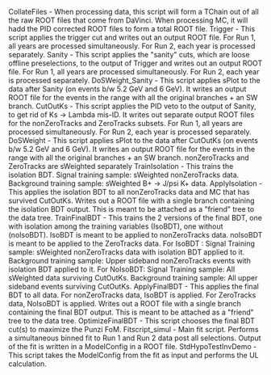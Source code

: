 CollateFiles	 - When processing data, this script will form a TChain out of all the raw ROOT files that come from DaVinci. When processing MC, it will hadd the PID corrected ROOT files to form a total ROOT file.
Trigger      	  - This script applies the trigger cut and writes out an output ROOT file. For Run 1, all years are processed simultaneously. For Run 2, each year is processed separately.
Sanity       	   - This script applies the "sanity" cuts, which are loose offline preselections, to the output of Trigger and writes out an output ROOT file. For Run 1, all years are processed simultaneously. For Run 2, each year is processed separately.
DoSWeight_Sanity - This script applies sPlot to the data after Sanity (on events b/w 5.2 GeV and 6 GeV). It writes an output ROOT file for the events in the range with all the original branches + an SW branch.
CutOutKs    	  - This script applies the PID veto to the output of Sanity, to get rid of Ks -> Lambda mis-ID. It writes out separate output ROOT files for the nonZeroTracks and ZeroTracks subsets. For Run 1, all years are processed simultaneously. For Run 2, each year is processed separately. 
DoSWeight   	   - This	script applies sPlot to	the data after CutOutKs (on events b/w 5.2 GeV and 6 GeV). It writes an output ROOT file for the events in the range with all the original branches + an SW branch. nonZeroTracks and ZeroTracks are sWeighted separately
TrainIsolation   - This trains the isolation BDT. Signal training sample: sWeighted nonZeroTracks data. Background training sample: sWeighted B+ -> J/psi K+ data. 
ApplyIsolation   - This applies the isolation BDT to all nonZeroTracks data and MC that has survived CutOutKs. Writes out a ROOT file with a single branch containing the isolation BDT output. This is meant to be attached as a "friend" tree to the data tree.
TrainFinalBDT    - This trains the 2 versions of the final BDT, one with isolation among the training variables (IsoBDT), one without (noIsoBDT). IsoBDT is meant to be applied to nonZeroTracks data. noIsoBDT is meant to be applied to the ZeroTracks data. 
		      For IsoBDT  : Signal Training sample: sWeighted nonZeroTracks data with isolation BDT applied to it. Background training sample: Upper sideband nonZeroTracks events with isolation BDT applied to it. 
		      	     For NoIsoBDT: Signal Training sample: All sWeighted data surviving CutOutKs. Background training sample: All upper sideband events surviving CutOutKs.
ApplyFinalBDT    - This applies the final BDT to all data. For nonZeroTracks data, IsoBDT is applied. For ZeroTracks data, NoIsoBDT is applied. Writes out a ROOT file with a single branch containing the final BDT output. This is meant to be attached as a "friend" tree to the data tree.
OptimizeFinalBDT - This script chooses the final BDT cut(s) to maximize the Punzi FoM.
Fitscript_simul  - Main fit script. Performs a simultaneous binned fit to Run 1 and Run 2 data post all selections. Output of the fit is written in a ModelConfig in a ROOT file.
StdHypoTestInvDemo - This script takes the ModelConfig from the fit as input and performs the UL calculation.
